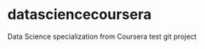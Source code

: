 datasciencecoursera
===================

Data Science specialization from Coursera
test git project
